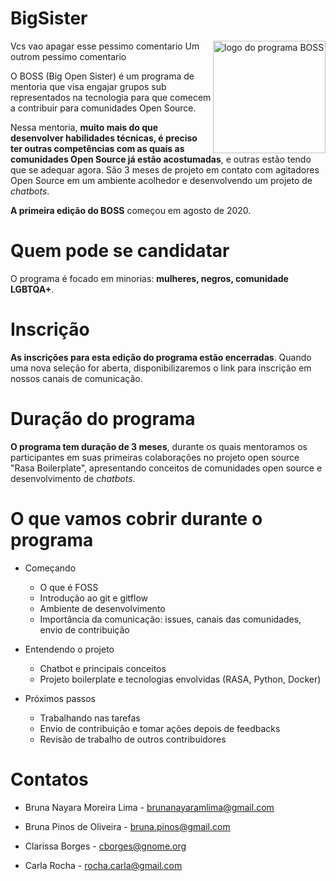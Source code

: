 
# BigSister

<img align = 'right' alt = "logo do programa BOSS" src="https://pbs.twimg.com/profile_images/1293316517606633472/XaXs5OXJ_400x400.png" width = "180"/>

Vcs vao apagar esse pessimo comentario
Um outrom pessimo comentario

O BOSS (Big Open Sister) é um programa de mentoria que visa engajar grupos sub representados na tecnologia para que comecem a contribuir para comunidades Open Source. 

Nessa mentoria, **muito mais do que desenvolver habilidades técnicas, é preciso ter outras competências com as quais as comunidades Open Source já estão acostumadas**, e outras estão tendo que se adequar agora. São 3 meses de projeto em contato com agitadores Open Source em um ambiente acolhedor e desenvolvendo um projeto de *chatbots*. 

**A primeira edição do BOSS** começou em agosto de 2020.

# Quem pode se candidatar

O programa é focado em minorias: **mulheres, negros, comunidade LGBTQA+**.


# Inscrição

**As inscrições para esta edição do programa estão encerradas**. Quando uma nova seleção for aberta, disponibilizaremos o link  para inscrição em nossos canais de comunicação.


# Duração do programa

**O programa tem duração de 3 meses**, durante os quais mentoramos os participantes em suas primeiras colaborações no projeto open source "Rasa Boilerplate", apresentando conceitos de comunidades open source e desenvolvimento de *chatbots*.

# O que vamos cobrir durante o programa

* Começando
    * O que é FOSS
    * Introdução ao git e gitflow
    * Ambiente de desenvolvimento
    * Importância da comunicação: issues, canais das comunidades, envio de contribuição

* Entendendo o projeto
    * Chatbot e principais conceitos
    * Projeto boilerplate e tecnologias envolvidas (RASA, Python, Docker)
* Próximos passos
    * Trabalhando nas tarefas
    * Envio de contribuição e tomar ações depois de feedbacks
    * Revisão de trabalho de outros contribuidores


# Contatos

- Bruna Nayara Moreira Lima - brunanayaramlima@gmail.com

- Bruna Pinos de Oliveira - bruna.pinos@gmail.com

- Clarissa Borges - cborges@gnome.org

- Carla Rocha - rocha.carla@gmail.com



